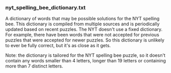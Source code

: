 ### nyt_spelling_bee_dictionary.txt

A dictionary of words that may be possible solutions for the NYT spelling bee. This dictionary is compiled from multiple
sources and is periodically updated based on recent puzzles. The NYT doesn't use a fixed dictionary. For example, there
have been words that were not accepted for previous puzzles that were accepted for newer puzzles. So this dictionary is
unlikely to ever be fully correct, but it's as close as it gets.

Note: the dictionary is tailored for the NYT spelling bee puzzle, so it doesn't contain any words smaller than 4
letters, longer than 19 letters or containing more than 7 distinct letters.